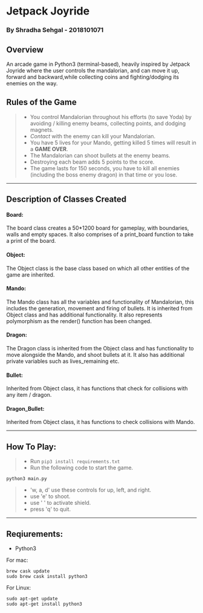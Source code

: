 # Jetpack Joyride
### By Shradha Sehgal - 2018101071

## Overview

An arcade game in Python3 (terminal-based), heavily inspired by Jetpack Joyride where the user controls the mandalorian, and can move it up, forward and backward,while collecting coins and fighting/dodging its enemies on the way.

Rules of the Game
-------------------

> - You control Mandalorian throughout his efforts (to save Yoda) by avoiding / killing enemy beams, collecting points, and dodging magnets.
> - *Contact* with the enemy can kill your Mandalorian.
> - You have 5 lives for your Mando, getting killed 5 times will result in a **GAME OVER**.
> - The Mandalorian can shoot bullets at the enemy beams.
> - Destroying each beam adds 5 points to the score.
> - The game lasts for 150 seconds, you have to kill all enemies (including the boss enemy dragon) in that time or you lose.

------------------------

Description of Classes Created
--------------------------------------------
#### Board:
The board class creates a 50*1200 board for gameplay, with boundaries, walls and empty spaces. It also comprises of a print_board function to take a print of the board.

#### Object:
The Object class is the base class based on which all other entities of the game are inherited.

#### Mando:
The Mando class has all the variables and functionality of Mandalorian, this includes the generation, movement and firing of bullets. It is inherited from Object class and has additional functionality. It also represents polymorphism as the render() function has been changed.

#### Dragon:
The Dragon class is inherited from the Object class and has functionality to move alongside the Mando, and shoot bullets at it. It also has additional private variables such as lives_remaining etc.

#### Bullet:
Inherited from Object class, it has functions that check for collisions with any item / dragon.

#### Dragon_Bullet:
Inherited from Object class, it has functions to check collisions with Mando.

__________________

How To Play:
------------------
>- Run `pip3 install requirements.txt`
>- Run the following code to start the game.
```
python3 main.py
```
>- 'w, a, d' use these controls for up, left, and right.
>- use 'e' to shoot.
>- use ' ' to activate shield. 
>- press 'q' to quit.

___________________

Reqiurements:
--------------------
- Python3

For mac:
```
brew cask update
sudo brew cask install python3
```
For Linux:
```
sudo apt-get update
sudo apt-get install python3
```
